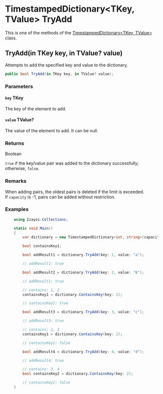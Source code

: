# TimestampedDictionary<TKey, TValue> TryAdd

This is one of the methods of the [TimestampedDictionary<TKey, TValue>](TimestampedDictionary.md) class.

## TryAdd(in TKey key, in TValue? value)

Attempts to add the specified key and value to the dictionary.

~~~csharp
public bool TryAdd(in TKey key, in TValue? value);
~~~

### Parameters

#### `key` TKey

The key of the element to add.

#### `value` TValue?

The value of the element to add. It can be null.

### Returns

Boolean

`true` if the key/value pair was added to the dictionary successfully; otherwise, `false`.

### Remarks

When adding pairs, the oldest pairs is deleted if the limit is exceeded.  
If `capacity` is -1, pairs can be added without restriction.

### Examples

~~~csharp
    using Izayoi.Collections;

    static void Main()
    {
        var dictionary = new TimestampedDictionary<int, string>(capacity: 2);

        bool containsKey1;

        bool addResult1 = dictionary.TryAdd(key: 1, value: "a");

        // addResult1: true

        bool addResult2 = dictionary.TryAdd(key: 2, value: "b");

        // addResult1: true

        // contains; 1, 2
        containsKey1 = dictionary.ContainsKey(key: 1);

        // containsKey1: true

        bool addResult3 = dictionary.TryAdd(key: 3, value: "c");

        // addResult3: true

        // contains; 2, 3
        containsKey1 = dictionary.ContainsKey(key: 1);

        // containsKey1: false

        bool addResult4 = dictionary.TryAdd(key: 4, value: "d");

        // addResult4: true

        // contains: 3, 4
        bool containsKey2 = dictionary.ContainsKey(key: 2);

        // containsKey2: false
    }
~~~
